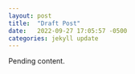 ```yaml
---
layout: post
title:  "Draft Post"
date:   2022-09-27 17:05:57 -0500
categories: jekyll update
---
```


Pending content.